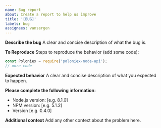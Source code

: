 ```yaml
---
name: Bug report
about: Create a report to help us improve
title: '[BUG]'
labels: bug
assignees: vansergen
---
```


**Describe the bug**
A clear and concise description of what the bug is.

**To Reproduce**
Steps to reproduce the behavior (add some code):

```javascript
const Poloniex = require('poloniex-node-api');
// more code
```

**Expected behavior**
A clear and concise description of what you expected to happen.

**Please complete the following information:**

- Node.js version: [e.g. 8.1.0]
- NPM version: [e.g. 5.1.2]
- Version [e.g. 0.4.0]

**Additional context**
Add any other context about the problem here.
